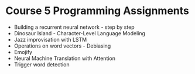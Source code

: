 # Course 5 Programming Assignments
- Building a recurrent neural network - step by step
- Dinosaur Island - Character-Level Language Modeling
- Jazz improvisation with LSTM
- Operations on word vectors - Debiasing
- Emojify
- Neural Machine Translation with Attention
- Trigger word detection
